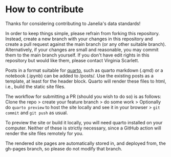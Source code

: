 # How to contribute

Thanks for considering contributing to Janelia's data standards!

In order to keep things simple, please refrain from forking this repository.
Instead, create a new branch with your changes in this repository and create a pull request against the main branch (or any other suitable branch).
Alternatively, if your changes are small and reasonable, you may commit them to the main branch yourself.
If you don't have edit rights in this repository but would like them, please contact Virginia Scarlett. 

Posts in a format suitable for [quarto](https://quarto.org), such as quarto markdown (.qmd) or a notebook (.ipynb) can be added to /posts/. 
Use the existing posts as a template, at least for the header block. Quarto will render these files to html, i.e., build the static site files.

The workflow for submitting a PR (should you wish to do so) is as follows: \
Clone the repo > create your feature branch > do some work > Optionally do `quarto preview` to host the site locally and see it in your browser > `git commit` and `git push` as usual.

To preview the site or build it locally, you will need quarto installed on your computer. Neither of these is strictly necessary, since a GitHub action will render the site files remotely for you.

The rendered site pages are automatically stored in, and deployed from, the gh-pages branch, so please do not modify that branch.

